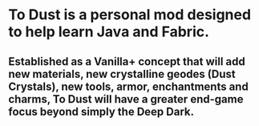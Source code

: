 # To Dust is a personal mod designed to help learn Java and Fabric.
## Established as a Vanilla+ concept that will add new materials, new crystalline geodes (Dust Crystals), new tools, armor, enchantments and charms, To Dust will have a greater end-game focus beyond simply the Deep Dark.
